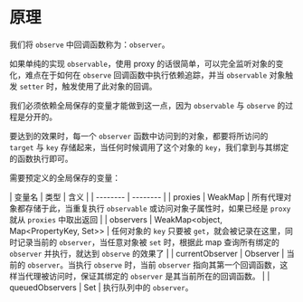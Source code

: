 # 原理

我们将 `observe` 中回调函数称为：`observer`。

如果单纯的实现 `observable`，使用 proxy 的话很简单，可以完全监听对象的变化，难点在于如何在 `observe` 回调函数中执行依赖追踪，并当 `observable` 对象触发 `setter` 时，触发使用了此对象的回调。

我们必须依赖全局保存的变量才能做到这一点，因为 `observable` 与 `observe` 的过程是分开的。

要达到的效果时，每一个 `observer` 函数中访问到的对象，都要将所访问的 `target` 与 `key` 存储起来，当任何时候调用了这个对象的 `key`，我们拿到与其绑定的函数执行即可。

需要预定义的全局保存的变量：

| 变量名 | 类型 |  含义  |
| -------- | -------- |
| proxies | WeakMap | 所有代理对象都存储于此，当重复执行 `observable` 或访问对象子属性时，如果已经是 `proxy` 就从 `proxies` 中取出返回 |
| observers | WeakMap<object, Map<PropertyKey, Set<Observer>>> | 任何对象的 `key` 只要被 `get`，就会被记录在这里，同时记录当前的 `observer`，当任意对象被 `set` 时，根据此 map 查询所有绑定的 `observer` 并执行，就达到 `observe` 的效果了 |
| currentObserver | Observer | 当前的 `observer`。当执行 `observe` 时，当前 `observer` 指向其第一个回调函数，这样当代理被访问时，保证其绑定的 `observer` 是其当前所在的回调函数。 |
| queuedObservers | Set<Observer> | 执行队列中的 `observer`。
